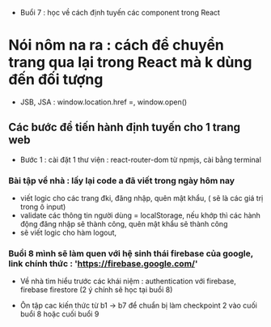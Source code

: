 + Buổi 7 : học về cách định tuyến các component trong React
 # Nói nôm na ra : cách để chuyển trang qua lại trong React mà k dùng đến đối tượng 
  - JSB, JSA : window.location.href =, window.open()


## Các bước để tiến hành định tuyến cho 1 trang web 
 * Bước 1 : cài đặt 1 thư viện : react-router-dom từ npmjs, cài bằng terminal


### Bài tập về nhà : lấy lại code a đã viết trong ngày hôm nay 
+ viết logic cho các trang đki, đăng nhập, quên mật khẩu, ( sẽ là các giá trị trong ô input)
+ validate các thông tin người dùng = localStorage, nếu khớp thì các hành động đăng nhập sẽ thành công, quên mật khẩu sẽ thành công
+ sẽ viết logic cho hàm logout,


### Buổi 8 mình sẽ làm quen với hệ sinh thái firebase của google, link chính thức : 'https://firebase.google.com/'

- Về nhà tìm hiểu trước các khái niệm : authentication với firebase, firebase firestore (2 ý chính sẽ học tại buổi 8)

- Ôn tập cac kiến thức từ b1 -> b7 để chuẩn bị làm checkpoint 2 vào cuối buổi 8 hoặc cuối buổi 9
